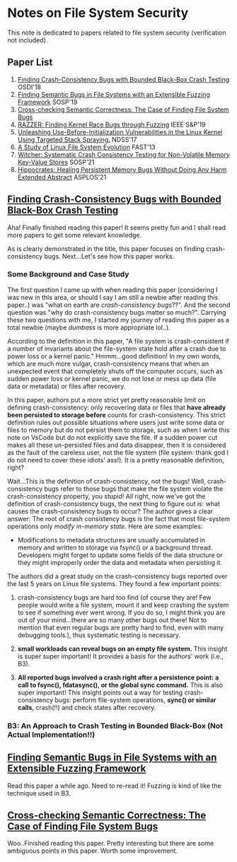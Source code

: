 # Notes on File System Security

This note is dedicated to papers related to file system security (verification not included).
## Paper List

1. [Finding Crash-Consistency Bugs with Bounded Black-Box Crash Testing](https://www.usenix.org/conference/osdi18/presentation/mohan) OSDI'18
2. [Finding Semantic Bugs in File Systems with an Extensible Fuzzing Framework](https://dl.acm.org/doi/10.1145/3341301.3359662) SOSP'19
3. [Cross-checking Semantic Correctness: The Case of Finding File System Bugs](https://dl.acm.org/doi/10.1145/2815400.2815422)
4. [RAZZER: Finding Kernel Race Bugs through Fuzzing](https://ieeexplore.ieee.org/abstract/document/8835326/) IEEE S&P'19
5. [Unleashing Use-Before-Initialization Vulnerabilities in the Linux Kernel Using Targeted Stack Spraying.](https://www.ndss-symposium.org/ndss2017/ndss-2017-programme/unleashing-use-initialization-vulnerabilities-linux-kernel-using-targeted-stack-spraying/) NDSS'17
6. [A Study of Linux File System Evolution](https://www.usenix.org/conference/fast13/technical-sessions/presentation/lu) FAST'13
7. [Witcher: Systematic Crash Consistency Testing for Non-Volatile Memory Key-Value Stores](https://www3.cs.stonybrook.edu/~dongyoon/papers/SOSP-21-Witcher.pdf) SOSP'21
8. [Hippocrates: Healing Persistent Memory Bugs Without Doing Any Harm Extended Abstract](https://dl.acm.org/doi/abs/10.1145/3445814.3446694) ASPLOS'21

## [Finding Crash-Consistency Bugs with Bounded Black-Box Crash Testing](https://www.usenix.org/conference/osdi18/presentation/mohan)

Aha! Finally finished reading this paper! It seems pretty fun and I shall read more papers to get some relevant knowledge.

As is clearly demonstrated in the title, this paper focuses on finding crash-consistency bugs. Next...Let's see how this paper works.

### Some Background and Case Study

The first question I came up with when reading this paper (considering I was new in this area, or should I say I am still a newbie after reading this paper..) was "what on earth are *crash-consistency bugs*??". And the second question was "why do crash-consistency bugs matter so much?". Carrying these two questions with me, I started my journey of reading this paper as a total newbie (maybe *dumbass* is more appropriate lol..).

According to the definition in this paper, "A file system is crash-consistent if a number of invariants about the file-system state hold after a crash due to power loss or a kernel panic." Hmmm...good definition! In my own words, which are much more vulgar, crash-consistency means that when an unexpected event that completely shuts off the computer occurs, such as sudden power loss or kernel panic, we do not lose or mess up data (file data or metadata) or files after recovery.

In this paper, authors put a more strict yet pretty reasonable limit on defining crash-consistency: only recovering data or files that **have already been persisted to storage before** counts for crash-consistency. This strict definition rules out possible situations where users just write some data or files to memory but do not persist them to storage, such as when I write this note on VsCode but do not explicitly save the file. If a sudden power cut makes all these un-persisted files and data disappear, then it is considered as the fault of the careless user, not the file system (file system: thank god I do not need to cover these idiots' ass!). It is a pretty reasonable definition, right?

Wait...This is the definition of crash-consistency, not the bugs! Well, crash-consistency bugs refer to those bugs that make the file system violate the crash-consistency property, you stupid! All right, now we've got the definition of crash-consistency bugs, the next thing to figure out is: what causes the crash-consistency bugs to occur? The author gives a clear answer: The root of crash consistency bugs is the fact that most file-system operations only *modify in-memory state*. Here are some examples:

* Modifications to metadata structures are usually accumulated in memory and written to storage via fsync() or a background thread. Developers might forget to update some fields of the data structure or they might improperly order the data and metadata when persisting it.

The authors did a great study on the crash-consistency bugs reported over the last 5 years on Linux file systems. They found a few important points:

1. crash-consistency bugs are hard too find (of course they are! Few people would write a file system, mount it and keep crashing the system to see if something ever went wrong. If you do so, I might think you are out of your mind...there are so many other bugs out there! Not to mention that even regular bugs are pretty hard to find, even with many debugging tools.), thus systematic testing is necessary.

2. **small workloads can reveal bugs on an empty file system.** This insight is super super important! It provides a basis for the authors' work (i.e., B3).

3. **All reported bugs involved a crash right after a persistence point: a call to fsync(), fdatasync(), or the global sync command.** This is also super important! This insight points out a way for testing crash-consistency bugs: perform file-system operations, **sync() or similar calls**, crash(!!) and check states after recovery.

### B3: An Approach to Crash Testing in Bounded Black-Box (Not Actual Implementation!!)

## [Finding Semantic Bugs in File Systems with an Extensible Fuzzing Framework](https://dl.acm.org/doi/10.1145/3341301.3359662)

Read this paper a while ago. Need to re-read it! Fuzzing is kind of like the technique used in B3.

## [Cross-checking Semantic Correctness: The Case of Finding File System Bugs](https://dl.acm.org/doi/10.1145/2815400.2815422)

Woo..Finished reading this paper. Pretty interesting but there are some ambiguous points in this paper. Worth some improvement.